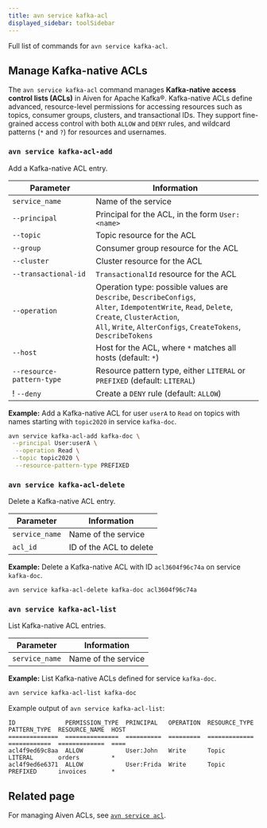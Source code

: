```yaml
---
title: avn service kafka-acl
displayed_sidebar: toolSidebar
---
```


Full list of commands for `avn service kafka-acl`.

## Manage Kafka-native ACLs

The `avn service kafka-acl` command manages **Kafka-native access control lists (ACLs)**
in Aiven for Apache Kafka®. Kafka-native ACLs define advanced, resource-level
permissions for accessing resources such as topics, consumer groups, clusters, and
transactional IDs. They support fine-grained access control with
both `ALLOW` and `DENY` rules, and wildcard patterns (`*` and `?`) for
resources and usernames.

### `avn service kafka-acl-add`

Add a Kafka-native ACL entry.

| Parameter                 | Information                                                                     |
| ------------------------- | ------------------------------------------------------------------------------- |
| `service_name` | Name of the service                                                         |
| `--principal` | Principal for the ACL, in the form `User:<name>` |
| `--topic` | Topic resource for the ACL                             |
| `--group` | Consumer group resource for the ACL                            |
| `--cluster` | Cluster resource for the ACL                                    |
| `--transactional-id` | `TransactionalId` resource for the ACL                     |
| `--operation` | Operation type: possible values are `Describe`, `DescribeConfigs`,<br/>`Alter`, `IdempotentWrite`, `Read`, `Delete`, `Create`, `ClusterAction`,<br/>`All`, `Write`, `AlterConfigs`, `CreateTokens`, `DescribeTokens` |
| `--host` | Host for the ACL, where `*` matches all hosts (default: `*`)            |
| `--resource-pattern-type` | Resource pattern type, either `LITERAL` or `PREFIXED` (default: `LITERAL`)    |
! `--deny` | Create a `DENY` rule (default: `ALLOW`)                                           |

**Example:** Add a Kafka-native ACL for user `userA` to `Read` on topics with names
starting with `topic2020` in service `kafka-doc`.

```bash
avn service kafka-acl-add kafka-doc \
 --principal User:userA \
  --operation Read \
 --topic topic2020 \
  --resource-pattern-type PREFIXED
```

### `avn service kafka-acl-delete`

Delete a Kafka-native ACL entry.

| Parameter      | Information                 |
| -------------- | --------------------------- |
| `service_name` | Name of the service     |
| `acl_id` | ID of the ACL to delete |

**Example:** Delete a Kafka-native ACL with ID `acl3604f96c74a` on service `kafka-doc`.

```bash
avn service kafka-acl-delete kafka-doc acl3604f96c74a
```

### `avn service kafka-acl-list`

List Kafka-native ACL entries.

| Parameter      | Information             |
| -------------- | ----------------------- |
| `service_name` | Name of the service |

**Example:** List Kafka-native ACLs defined for service `kafka-doc`.

```bash
avn service kafka-acl-list kafka-doc
```

Example output of `avn service kafka-acl-list`:

```text
ID              PERMISSION_TYPE  PRINCIPAL   OPERATION  RESOURCE_TYPE  PATTERN_TYPE  RESOURCE_NAME  HOST
==============  ===============  ==========  =========  =============  ============  =============  ====
acl4f9ed69c8aa  ALLOW            User:John   Write      Topic          LITERAL       orders         *
acl4f9ed6e6371  ALLOW            User:Frida  Write      Topic          PREFIXED      invoices       *
```

## Related page

For managing Aiven ACLs, see [`avn service acl`](/docs/tools/cli/service/acl).
